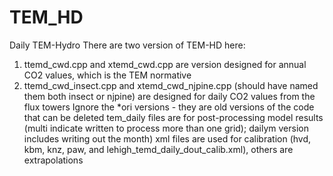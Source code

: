 # TEM_HD
Daily TEM-Hydro
There are two version of TEM-HD here:
1. ttemd_cwd.cpp and xtemd_cwd.cpp are version designed for annual CO2 values, which is the TEM normative
2. ttemd_cwd_insect.cpp and xtemd_cwd_njpine.cpp (should have named them both insect or njpine) are designed for daily CO2 values from the flux towers
Ignore the *ori versions - they are old versions of the code that can be deleted
tem_daily files are for post-processing model results (multi indicate written to process more than one grid); dailym version includes writing out the month)
xml files are used for calibration (hvd, kbm, knz, paw, and lehigh_temd_daily_dout_calib.xml), others are extrapolations
